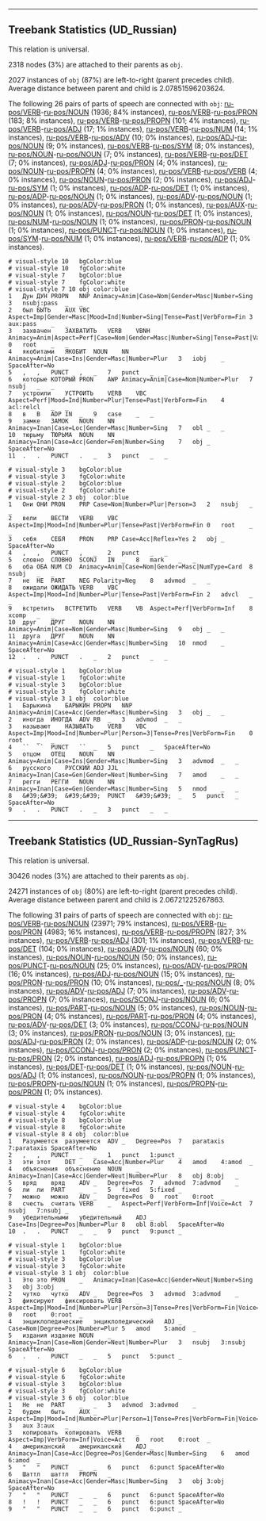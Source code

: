 

--------------------------------------------------------------------------------

## Treebank Statistics (UD_Russian)

This relation is universal.

2318 nodes (3%) are attached to their parents as `obj`.

2027 instances of `obj` (87%) are left-to-right (parent precedes child).
Average distance between parent and child is 2.07851596203624.

The following 26 pairs of parts of speech are connected with `obj`: [ru-pos/VERB]()-[ru-pos/NOUN]() (1936; 84% instances), [ru-pos/VERB]()-[ru-pos/PRON]() (183; 8% instances), [ru-pos/VERB]()-[ru-pos/PROPN]() (101; 4% instances), [ru-pos/VERB]()-[ru-pos/ADJ]() (17; 1% instances), [ru-pos/VERB]()-[ru-pos/NUM]() (14; 1% instances), [ru-pos/VERB]()-[ru-pos/ADV]() (10; 0% instances), [ru-pos/ADJ]()-[ru-pos/NOUN]() (9; 0% instances), [ru-pos/VERB]()-[ru-pos/SYM]() (8; 0% instances), [ru-pos/NOUN]()-[ru-pos/NOUN]() (7; 0% instances), [ru-pos/VERB]()-[ru-pos/DET]() (7; 0% instances), [ru-pos/ADJ]()-[ru-pos/PRON]() (4; 0% instances), [ru-pos/NOUN]()-[ru-pos/PROPN]() (4; 0% instances), [ru-pos/VERB]()-[ru-pos/VERB]() (4; 0% instances), [ru-pos/NOUN]()-[ru-pos/PRON]() (2; 0% instances), [ru-pos/ADJ]()-[ru-pos/SYM]() (1; 0% instances), [ru-pos/ADP]()-[ru-pos/DET]() (1; 0% instances), [ru-pos/ADP]()-[ru-pos/NOUN]() (1; 0% instances), [ru-pos/ADV]()-[ru-pos/NOUN]() (1; 0% instances), [ru-pos/ADV]()-[ru-pos/PRON]() (1; 0% instances), [ru-pos/AUX]()-[ru-pos/NOUN]() (1; 0% instances), [ru-pos/NOUN]()-[ru-pos/DET]() (1; 0% instances), [ru-pos/NUM]()-[ru-pos/NOUN]() (1; 0% instances), [ru-pos/PRON]()-[ru-pos/NOUN]() (1; 0% instances), [ru-pos/PUNCT]()-[ru-pos/NOUN]() (1; 0% instances), [ru-pos/SYM]()-[ru-pos/NUM]() (1; 0% instances), [ru-pos/VERB]()-[ru-pos/ADP]() (1; 0% instances).


~~~ conllu
# visual-style 10	bgColor:blue
# visual-style 10	fgColor:white
# visual-style 7	bgColor:blue
# visual-style 7	fgColor:white
# visual-style 7 10 obj	color:blue
1	Дун	ДУН	PROPN	NNP	Animacy=Anim|Case=Nom|Gender=Masc|Number=Sing	3	nsubj:pass	_	_
2	был	БЫТЬ	AUX	VBC	Aspect=Imp|Gender=Masc|Mood=Ind|Number=Sing|Tense=Past|VerbForm=Fin	3	aux:pass	_	_
3	захвачен	ЗАХВАТИТЬ	VERB	VBNH	Animacy=Anim|Aspect=Perf|Case=Nom|Gender=Masc|Number=Sing|Tense=Past|Variant=Short|VerbForm=Part|Voice=Pass	0	root	_	_
4	якобитами	ЯКОБИТ	NOUN	NN	Animacy=Anim|Case=Ins|Gender=Masc|Number=Plur	3	iobj	_	SpaceAfter=No
5	,	,	PUNCT	,	_	7	punct	_	_
6	которые	КОТОРЫЙ	PRON	AWP	Animacy=Anim|Case=Nom|Number=Plur	7	nsubj	_	_
7	устроили	УСТРОИТЬ	VERB	VBC	Aspect=Perf|Mood=Ind|Number=Plur|Tense=Past|VerbForm=Fin	4	acl:relcl	_	_
8	в	В	ADP	IN	_	9	case	_	_
9	замке	ЗАМОК	NOUN	NN	Animacy=Inan|Case=Loc|Gender=Masc|Number=Sing	7	obl	_	_
10	тюрьму	ТЮРЬМА	NOUN	NN	Animacy=Inan|Case=Acc|Gender=Fem|Number=Sing	7	obj	_	SpaceAfter=No
11	.	.	PUNCT	.	_	3	punct	_	_

~~~


~~~ conllu
# visual-style 3	bgColor:blue
# visual-style 3	fgColor:white
# visual-style 2	bgColor:blue
# visual-style 2	fgColor:white
# visual-style 2 3 obj	color:blue
1	Они	ОНИ	PRON	PRP	Case=Nom|Number=Plur|Person=3	2	nsubj	_	_
2	вели	ВЕСТИ	VERB	VBC	Aspect=Imp|Mood=Ind|Number=Plur|Tense=Past|VerbForm=Fin	0	root	_	_
3	себя	СЕБЯ	PRON	PRP	Case=Acc|Reflex=Yes	2	obj	_	SpaceAfter=No
4	,	,	PUNCT	,	_	2	punct	_	_
5	словно	СЛОВНО	SCONJ	IN	_	8	mark	_	_
6	оба	ОБА	NUM	CD	Animacy=Anim|Case=Nom|Gender=Masc|NumType=Card	8	nsubj	_	_
7	не	НЕ	PART	NEG	Polarity=Neg	8	advmod	_	_
8	ожидали	ОЖИДАТЬ	VERB	VBC	Aspect=Imp|Mood=Ind|Number=Plur|Tense=Past|VerbForm=Fin	2	advcl	_	_
9	встретить	ВСТРЕТИТЬ	VERB	VB	Aspect=Perf|VerbForm=Inf	8	xcomp	_	_
10	друг	ДРУГ	NOUN	NN	Animacy=Anim|Case=Nom|Gender=Masc|Number=Sing	9	obj	_	_
11	друга	ДРУГ	NOUN	NN	Animacy=Anim|Case=Acc|Gender=Masc|Number=Sing	10	nmod	_	SpaceAfter=No
12	.	.	PUNCT	.	_	2	punct	_	_

~~~


~~~ conllu
# visual-style 1	bgColor:blue
# visual-style 1	fgColor:white
# visual-style 3	bgColor:blue
# visual-style 3	fgColor:white
# visual-style 3 1 obj	color:blue
1	Барыкина	БАРЫКИН	PROPN	NNP	Animacy=Anim|Case=Acc|Gender=Masc|Number=Sing	3	obj	_	_
2	иногда	ИНОГДА	ADV	RB	_	3	advmod	_	_
3	называют	НАЗЫВАТЬ	VERB	VBC	Aspect=Imp|Mood=Ind|Number=Plur|Person=3|Tense=Pres|VerbForm=Fin	0	root	_	_
4	``	``	PUNCT	``	_	5	punct	_	SpaceAfter=No
5	отцом	ОТЕЦ	NOUN	NN	Animacy=Anim|Case=Ins|Gender=Masc|Number=Sing	3	advmod	_	_
6	русского	РУССКИЙ	ADJ	JJL	Animacy=Inan|Case=Gen|Gender=Neut|Number=Sing	7	amod	_	_
7	регги	РЕГГИ	NOUN	NN	Animacy=Inan|Case=Gen|Gender=Masc|Number=Sing	5	nmod	_	_
8	&#39;&#39;	&#39;&#39;	PUNCT	&#39;&#39;	_	5	punct	_	SpaceAfter=No
9	.	.	PUNCT	.	_	3	punct	_	_

~~~




--------------------------------------------------------------------------------

## Treebank Statistics (UD_Russian-SynTagRus)

This relation is universal.

30426 nodes (3%) are attached to their parents as `obj`.

24271 instances of `obj` (80%) are left-to-right (parent precedes child).
Average distance between parent and child is 2.06721225267863.

The following 31 pairs of parts of speech are connected with `obj`: [ru-pos/VERB]()-[ru-pos/NOUN]() (23971; 79% instances), [ru-pos/VERB]()-[ru-pos/PRON]() (4983; 16% instances), [ru-pos/VERB]()-[ru-pos/PROPN]() (827; 3% instances), [ru-pos/VERB]()-[ru-pos/ADJ]() (301; 1% instances), [ru-pos/VERB]()-[ru-pos/DET]() (104; 0% instances), [ru-pos/ADV]()-[ru-pos/NOUN]() (60; 0% instances), [ru-pos/NOUN]()-[ru-pos/NOUN]() (50; 0% instances), [ru-pos/PUNCT]()-[ru-pos/NOUN]() (25; 0% instances), [ru-pos/ADV]()-[ru-pos/PRON]() (16; 0% instances), [ru-pos/ADJ]()-[ru-pos/NOUN]() (15; 0% instances), [ru-pos/PRON]()-[ru-pos/PRON]() (10; 0% instances), [ru-pos/_]()-[ru-pos/NOUN]() (8; 0% instances), [ru-pos/ADV]()-[ru-pos/ADJ]() (7; 0% instances), [ru-pos/ADV]()-[ru-pos/PROPN]() (7; 0% instances), [ru-pos/SCONJ]()-[ru-pos/NOUN]() (6; 0% instances), [ru-pos/PART]()-[ru-pos/NOUN]() (5; 0% instances), [ru-pos/NOUN]()-[ru-pos/PRON]() (4; 0% instances), [ru-pos/PART]()-[ru-pos/PRON]() (4; 0% instances), [ru-pos/ADV]()-[ru-pos/DET]() (3; 0% instances), [ru-pos/CCONJ]()-[ru-pos/NOUN]() (3; 0% instances), [ru-pos/PRON]()-[ru-pos/NOUN]() (3; 0% instances), [ru-pos/ADJ]()-[ru-pos/PRON]() (2; 0% instances), [ru-pos/ADP]()-[ru-pos/NOUN]() (2; 0% instances), [ru-pos/CCONJ]()-[ru-pos/PRON]() (2; 0% instances), [ru-pos/PUNCT]()-[ru-pos/PRON]() (2; 0% instances), [ru-pos/ADJ]()-[ru-pos/PROPN]() (1; 0% instances), [ru-pos/DET]()-[ru-pos/DET]() (1; 0% instances), [ru-pos/NOUN]()-[ru-pos/ADJ]() (1; 0% instances), [ru-pos/NOUN]()-[ru-pos/PROPN]() (1; 0% instances), [ru-pos/PROPN]()-[ru-pos/NOUN]() (1; 0% instances), [ru-pos/PROPN]()-[ru-pos/PRON]() (1; 0% instances).


~~~ conllu
# visual-style 4	bgColor:blue
# visual-style 4	fgColor:white
# visual-style 8	bgColor:blue
# visual-style 8	fgColor:white
# visual-style 8 4 obj	color:blue
1	Разумеется	разумеется	ADV	_	Degree=Pos	7	parataxis	7:parataxis	SpaceAfter=No
2	,	,	PUNCT	_	_	1	punct	1:punct	_
3	эти	этот	DET	_	Case=Acc|Number=Plur	4	amod	4:amod	_
4	объяснения	объяснение	NOUN	_	Animacy=Inan|Case=Acc|Gender=Neut|Number=Plur	8	obj	8:obj	_
5	вряд	вряд	ADV	_	Degree=Pos	7	advmod	7:advmod	_
6	ли	ли	PART	_	_	5	fixed	5:fixed	_
7	можно	можно	ADV	_	Degree=Pos	0	root	0:root	_
8	счесть	считать	VERB	_	Aspect=Perf|VerbForm=Inf|Voice=Act	7	nsubj	7:nsubj	_
9	убедительными	убедительный	ADJ	_	Case=Ins|Degree=Pos|Number=Plur	8	obl	8:obl	SpaceAfter=No
10	.	.	PUNCT	_	_	9	punct	9:punct	_

~~~


~~~ conllu
# visual-style 1	bgColor:blue
# visual-style 1	fgColor:white
# visual-style 3	bgColor:blue
# visual-style 3	fgColor:white
# visual-style 3 1 obj	color:blue
1	Это	это	PRON	_	Animacy=Inan|Case=Acc|Gender=Neut|Number=Sing	3	obj	3:obj	_
2	чутко	чутко	ADV	_	Degree=Pos	3	advmod	3:advmod	_
3	фиксируют	фиксировать	VERB	_	Aspect=Imp|Mood=Ind|Number=Plur|Person=3|Tense=Pres|VerbForm=Fin|Voice=Act	0	root	0:root	_
4	энциклопедические	энциклопедический	ADJ	_	Case=Nom|Degree=Pos|Number=Plur	5	amod	5:amod	_
5	издания	издание	NOUN	_	Animacy=Inan|Case=Nom|Gender=Neut|Number=Plur	3	nsubj	3:nsubj	SpaceAfter=No
6	.	.	PUNCT	_	_	5	punct	5:punct	_

~~~


~~~ conllu
# visual-style 6	bgColor:blue
# visual-style 6	fgColor:white
# visual-style 3	bgColor:blue
# visual-style 3	fgColor:white
# visual-style 3 6 obj	color:blue
1	Не	не	PART	_	_	3	advmod	3:advmod	_
2	будем	быть	AUX	_	Aspect=Imp|Mood=Ind|Number=Plur|Person=1|Tense=Pres|VerbForm=Fin|Voice=Act	3	aux	3:aux	_
3	копировать	копировать	VERB	_	Aspect=Imp|VerbForm=Inf|Voice=Act	0	root	0:root	_
4	американский	американский	ADJ	_	Animacy=Inan|Case=Acc|Degree=Pos|Gender=Masc|Number=Sing	6	amod	6:amod	_
5	"	"	PUNCT	_	_	6	punct	6:punct	SpaceAfter=No
6	Шаттл	шаттл	PROPN	_	Animacy=Inan|Case=Acc|Gender=Masc|Number=Sing	3	obj	3:obj	SpaceAfter=No
7	"	"	PUNCT	_	_	6	punct	6:punct	SpaceAfter=No
8	!	!	PUNCT	_	_	6	punct	6:punct	SpaceAfter=No
9	"	"	PUNCT	_	_	6	punct	6:punct	_

~~~


